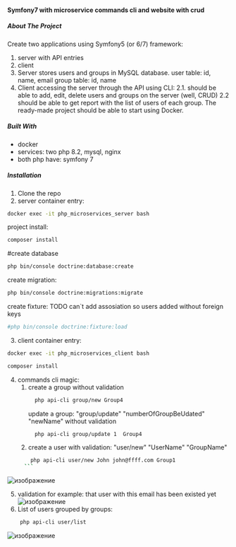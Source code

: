 ####  Symfony7 with microservice commands cli and website with crud
##### About The Project 

Create two applications using Symfony5 (or 6/7) framework:
1. server with API entries
2. client
1. Server stores users and groups in MySQL database.
user table: id, name, email
group table: id, name
2. Client accessing the server through the API using CLI:
  2.1. should be able to add, edit, delete users and groups on the server (well, CRUD)
  2.2 should be able to get report with the list of users of each group.
The ready-made project should be able to start using Docker. 
##### Built With
*  docker
*  services: two php 8.2, mysql, nginx
*  both php have: symfony 7
##### Installation
1. Clone the repo
2. server container entry:
 ```sh
docker exec -it php_microservices_server bash
  ```
project install:
 ```sh
composer install
  ```
 #create database
  ```sh
 php bin/console doctrine:database:create
 ```
  create migration:
```sh
php bin/console doctrine:migrations:migrate
```
create fixture: TODO can`t add assosiation so users added without foreign keys
```sh
#php bin/console doctrine:fixture:load
```
3. client container entry:
 ```sh
docker exec -it php_microservices_client bash
  ```
 ```sh
composer install
  ```
4. commands cli magic:
     1) create a group without validation
        ```sh
          php api-cli group/new Group4
        ```
        update a group: "group/update" "numberOfGroupBeUdated" "newName"  without validation
        ```sh
          php api-cli group/update 1  Group4
        ```
     2) create a user with validation: "user/new" "UserName" "GroupName"
      ```sh
          php api-cli user/new John john@ffff.com Group1
        ```

![изображение](https://github.com/vadimlvov71/two_symfony7_commands_api_dockerized/assets/57807117/979ecb7a-41b5-456e-b1a0-d02b82e61fc8)

5. validation for example: that user with this email has been existed yet
![изображение](https://github.com/vadimlvov71/two_symfony7_commands_api_dockerized/assets/57807117/fee0e29c-b065-45eb-83c6-87d84a882056)
6. List of users grouped by groups:
  ```sh
      php api-cli user/list
  ```
![изображение](https://github.com/vadimlvov71/two_symfony7_commands_api_dockerized/assets/57807117/129cf179-47ac-4804-ac13-db60646a65e5)

   

